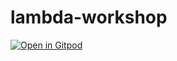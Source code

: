 # lambda-workshop

[![Open in Gitpod](https://gitpod.io/button/open-in-gitpod.svg)](https://gitpod.io#https://github.com/paulohpigatto/lambda-workshop)